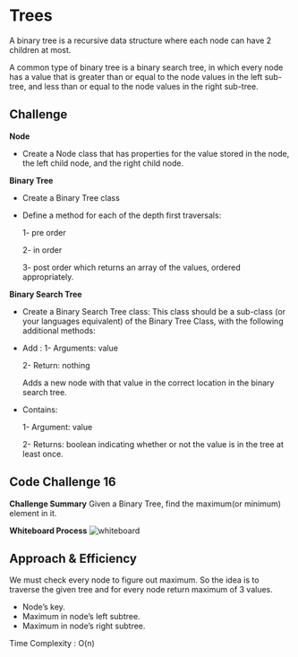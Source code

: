 # Trees
A binary tree is a recursive data structure where each node can have 2 children at most.

A common type of binary tree is a binary search tree, in which every node has a value that is greater than or equal to the node values in the left sub-tree, and less than or equal to the node values in the right sub-tree.

## Challenge
**Node**

* Create a Node class that has properties for the value stored in the node, the left child node, and the right child node.

**Binary Tree**

* Create a Binary Tree class
* Define a method for each of the depth first traversals:
  
  1- pre order

  2- in order

  3- post order which returns an array of the values, ordered appropriately.

**Binary Search Tree**

* Create a Binary Search Tree class: This class should be a sub-class (or your languages equivalent) of the Binary Tree Class, with the following additional methods:

* Add :
  1- Arguments: value
  
  2- Return: nothing

  Adds a new node with that value in the correct location in the binary search tree.

* Contains:

  1- Argument: value

  2- Returns: boolean indicating whether or not the value is in the tree at least once.

## Code Challenge 16

**Challenge Summary**
Given a Binary Tree, find the maximum(or minimum) element in it.

**Whiteboard Process**
![whiteboard](https://am3pap003files.storage.live.com/y4mF6qPXnuC3sa71SNjfbAyxYRwiUkai6K2qgWeqgc5lZHHXHopsk-a_no_LOdMENZlGEZ-VZR1MePcxLIenjr1hPqM-8siPZ8uAWaY7DggTxIdoEgEHsmwIZwgYu2xKq-qFeLZsimFVdZZvo_OUo6vCyphqggk4wC94hLzHnuIwdDBpCk_43kWmmFraGAxkouPPpQG0h6JixtrmQpNvpxrqQ/code%20challenge%2016.png?psid=1&width=1771&height=780)

## Approach & Efficiency

We must check every node to figure out maximum. So the idea is to traverse the given tree and for every node return maximum of 3 values.

* Node’s key.
* Maximum in node’s left subtree.
* Maximum in node’s right subtree.

Time Complexity :  O(n)

